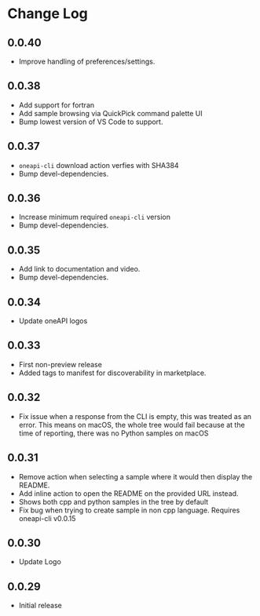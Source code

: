 # Change Log

## 0.0.40

- Improve handling of preferences/settings.

## 0.0.38

- Add support for fortran
- Add sample browsing via QuickPick command palette UI
- Bump lowest version of VS Code to support.

## 0.0.37

- `oneapi-cli` download action verfies with SHA384
- Bump devel-dependencies.

## 0.0.36

- Increase minimum required `oneapi-cli` version
- Bump devel-dependencies.

## 0.0.35

- Add link to documentation and video.
- Bump devel-dependencies.

## 0.0.34

- Update oneAPI logos

## 0.0.33

- First non-preview release
- Added tags to manifest for discoverability in marketplace.

## 0.0.32

- Fix issue when a response from the CLI is empty, this was treated as an error. This means on macOS, the whole tree would fail because at the time of reporting, there was no Python samples on macOS

##  0.0.31

- Remove action when selecting a sample where it would then display the README.
- Add inline action to open the README on the provided URL instead.
- Shows both cpp and python samples in the tree by default
- Fix bug when trying to create sample in non cpp language. Requires oneapi-cli v0.0.15

##  0.0.30

- Update Logo

##  0.0.29

- Initial release